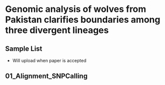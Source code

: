 # Genomic analysis of wolves from Pakistan clarifies boundaries among three divergent lineages

## Sample List 
- Will upload when paper is accepted

## 01_Alignment_SNPCalling


